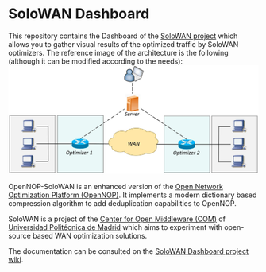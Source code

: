 # SoloWAN Dashboard

This repository contains the Dashboard of the [SoloWAN project](https://github.com/solowan/solowan) which allows you to gather visual results of the optimized traffic by SoloWAN optimizers. The reference image of the architecture is the following (although it can be modified according to the needs):
![](https://github.com/solowan/dashboard/blob/master/images/ReferenceImage.jpg?raw=true)

OpenNOP-SoloWAN is an enhanced version of the [Open Network Optimization Platform (OpenNOP)](http://www.opennop.org/). It implements a modern dictionary based compression algorithm to add deduplication capabilities to OpenNOP. 

SoloWAN is a project of the [Center for Open Middleware (COM)](http://www.centeropenmiddleware.com/) of [Universidad Politécnica de Madrid](http://www.upm.es) which aims to experiment with open-source based WAN optimization solutions.

The documentation can be consulted on the [SoloWAN Dashboard project wiki](https://github.com/solowan/dashboard/wiki). 
